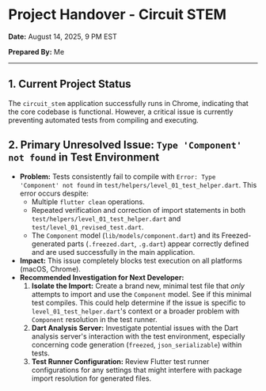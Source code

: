 # Project Handover - Circuit STEM

**Date:** August 14, 2025, 9 PM EST

**Prepared By:** Me

---

## 1. Current Project Status

The `circuit_stem` application successfully runs in Chrome, indicating that the core codebase is functional. However, a critical issue is currently preventing automated tests from compiling and executing.

## 2. Primary Unresolved Issue: `Type 'Component' not found` in Test Environment

*   **Problem:** Tests consistently fail to compile with `Error: Type 'Component' not found` in `test/helpers/level_01_test_helper.dart`. This error occurs despite:
    *   Multiple `flutter clean` operations.
    *   Repeated verification and correction of import statements in both `test/helpers/level_01_test_helper.dart` and `test/level_01_revised_test.dart`.
    *   The `Component` model (`lib/models/component.dart`) and its Freezed-generated parts (`.freezed.dart`, `.g.dart`) appear correctly defined and are used successfully in the main application.
*   **Impact:** This issue completely blocks test execution on all platforms (macOS, Chrome).
*   **Recommended Investigation for Next Developer:**
    1.  **Isolate the Import:** Create a brand new, minimal test file that *only* attempts to import and use the `Component` model. See if this minimal test compiles. This could help determine if the issue is specific to `level_01_test_helper.dart`'s context or a broader problem with `Component` resolution in the test runner.
    2.  **Dart Analysis Server:** Investigate potential issues with the Dart analysis server's interaction with the test environment, especially concerning code generation (`freezed`, `json_serializable`) within tests.
    3.  **Test Runner Configuration:** Review Flutter test runner configurations for any settings that might interfere with package import resolution for generated files.


